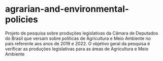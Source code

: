 ﻿# agrarian-and-environmental-policies

Projeto de pesquisa sobre produções legislativas da Câmara de Deputados do Brasil que versam sobre políticas de Agricultura e Meio Ambiente no país referente aos anos de 2019 e 2022. O objetivo geral da pesquisa é verificar as produções legislativas para as áreas de Agricultura e Meio Ambiente



